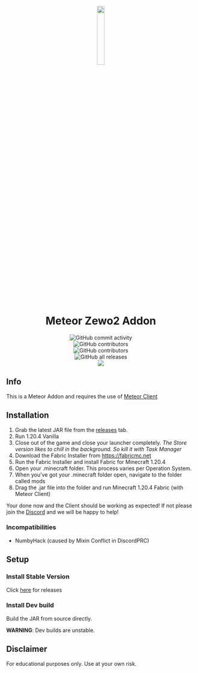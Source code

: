 <p align="center">
<img src="https://raw.githubusercontent.com/Dark-Developments/Zewo2-Addon/master/src/main/resources/assets/zewo2/icon.png" width="20%"/>
</p>

<h1 align="center">Meteor Zewo2 Addon</h1>

<div align="center" style="display: grid; place-items: center;">
    <img alt="GitHub commit activity" src="https://img.shields.io/github/commit-activity/w/Dark-Developments/Zewo2-Addon?color=black"> <img alt="GitHub contributors" src="https://img.shields.io/github/contributors/Dark-Developments/Zewo2-MeteorAddon?color=black&label=Developers">
<img alt="GitHub contributors" src="https://img.shields.io/github/v/release/Dark-Developments/Zewo2-Addon?display_name=tag&include_prereleases&color=black">
    <img alt="GitHub all releases" src="https://img.shields.io/github/downloads/Dark-Developments/Zewo2-Addon/total?color=black">

<div align="center">
  <a href="https://discord.gg/kja3YYV7R9"><img src="https://invidget.switchblade.xyz/kja3YYV7R9"></a>
</div>

</div>

## Info
This is a Meteor Addon and requires the use of [Meteor Client](https://meteorclient.com/)

## Installation
1. Grab the latest JAR file from the [releases](https://github.com/Dark-Developments/Zewo2-Addon/releases) tab.
2. Run 1.20.4 Vanilla
3. Close out of the game and close your launcher completely. *The Store version likes to chill in the background. So kill it with Task Manager*
4. Download the Fabric Installer from https://fabricmc.net
5. Run the Fabric Installer and install Fabric for Minecraft 1.20.4
7. Open your .minecraft folder. This process varies per Operation System.
8. When you've got your .minecraft folder open, navigate to the folder called mods
9. Drag the .jar file into the folder and run Minecraft 1.20.4 Fabric (with Meteor Client)

Your done now and the Client should be working as expected! If not please join the [Discord](https://discord.gg/kja3YYV7R9) and we will be happy to help!

### Incompatibilities
- NumbyHack (caused by Mixin Conflict in DiscordPRC)

## Setup

### Install Stable Version
Click [here](https://github.com/Dark-Developments/Zewo2-Addon/releases) for releases

### Install Dev build
Build the JAR from source directly.

**WARNING**: Dev builds are unstable.

## Disclaimer
For educational purposes only. Use at your own risk.
